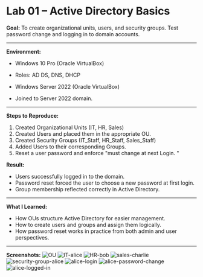 # Lab 01 – Active Directory Basics

**Goal:**
To create organizational units, users, and security groups. Test password change and logging in to domain accounts.

---

**Environment:**

* Windows 10 Pro (Oracle VirtualBox)
- Roles: AD DS, DNS, DHCP
* Windows Server 2022 (Oracle VirtualBox)
- Joined to Server 2022 domain.

---

**Steps to Reproduce:**

1. Created Organizational Units (IT, HR, Sales)
2. Created Users and placed them in the appropriate OU.
3. Created Security Groups (IT_Staff, HR_Staff, Sales_Staff)
4. Added Users to their corresponding Groups.
5. Reset a user password and enforce "must change at next Login. "


**Result:**

- Users successfully logged in to the domain.
- Password reset forced the user to choose a new password at first login.
- Group membership reflected correctly in Active Directory.

---

**What I Learned:**

- How OUs structure Active Directory for easier management.
- How to create users and groups and assign them logically.
- How password reset works in practice from both admin and user perspectives.

---

**Screenshots:**
![OU](./screenshots/OU.png)
![IT-alice](./screenshots/it-alice.png)
![HR-bob](./screenshots/HR-bob.png)
![sales-charlie](./screenshots/sales-charlie.png)
![security-group-alice](./screenshots/security-group-alice.png)
![alice-login](./screenshots/alice-login.png)
![alice-password-change](./screenshots/alice-password-change.png)
![alice-logged-in](./screenshots/alice-logged-in.png)


